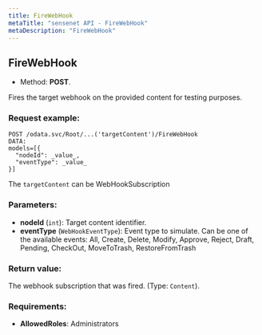 ```yaml
---
title: FireWebHook
metaTitle: "sensenet API - FireWebHook"
metaDescription: "FireWebHook"
---
```


## FireWebHook
- Method: **POST**.

Fires the target webhook on the provided content for testing purposes.

### Request example:

```
POST /odata.svc/Root/...('targetContent')/FireWebHook
DATA:
models=[{
  "nodeId": _value_, 
  "eventType": _value_
}]
```
The `targetContent` can be WebHookSubscription
### Parameters:
- **nodeId** (`int`): Target content identifier.
- **eventType** (`WebHookEventType`): Event type to simulate. Can be one of the available events: All, Create, Delete, Modify, Approve,
 Reject, Draft, Pending, CheckOut, MoveToTrash, RestoreFromTrash

### Return value:
The webhook subscription that was fired. (Type: `Content`).

### Requirements:
- **AllowedRoles**: Administrators

